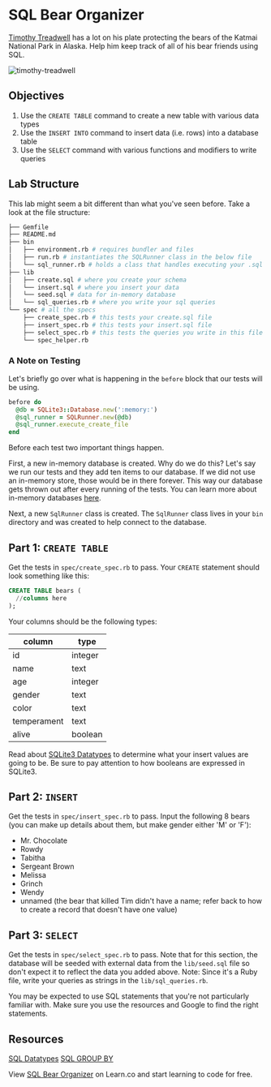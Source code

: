 # SQL Bear Organizer

[Timothy Treadwell](http://en.wikipedia.org/wiki/Timothy_Treadwell) has a lot on his plate protecting the bears of the Katmai National Park in Alaska. Help him keep track of all of his bear friends using SQL.

![timothy-treadwell](http://m2.paperblog.com/i/74/746121/lagghiacciante-morte-delluomo-grizzly-sbranat-L-rr7aep.jpeg)

## Objectives

1. Use the `CREATE TABLE` command to create a new table with various data types
2. Use the `INSERT INTO` command to insert data (i.e. rows) into a database table
3. Use the `SELECT` command with various functions and modifiers to write queries

## Lab Structure

This lab might seem a bit different than what you've seen before. Take a look at the file structure:

```bash
├── Gemfile
├── README.md
├── bin
│   ├── environment.rb # requires bundler and files
│   ├── run.rb # instantiates the SQLRunner class in the below file
│   └── sql_runner.rb # holds a class that handles executing your .sql files
├── lib
│   ├── create.sql # where you create your schema
│   └── insert.sql # where you insert your data
│   └── seed.sql # data for in-memory database
│   └── sql_queries.rb # where you write your sql queries
└── spec # all the specs
    ├── create_spec.rb # this tests your create.sql file
    ├── insert_spec.rb # this tests your insert.sql file
    ├── select_spec.rb # this tests the queries you write in this file
    └── spec_helper.rb
```

### A Note on Testing

Let's briefly go over what is happening in the `before` block that our tests will be using.

```ruby
before do
  @db = SQLite3::Database.new(':memory:')
  @sql_runner = SQLRunner.new(@db)
  @sql_runner.execute_create_file
end
```

Before each test two important things happen.

First, a new in-memory database is created. Why do we do this? Let's say we run our tests and they add ten items to our database. If we did not use an in-memory store, those would be in there forever. This way our database gets thrown out after every running of the tests. You can learn more about in-memory databases [here](https://www.sqlite.org/inmemorydb.html).

Next, a new `SqlRunner` class is created. The `SqlRunner` class lives in your `bin` directory and was created to help connect to the database.

## Part 1: `CREATE TABLE`

Get the tests in `spec/create_spec.rb` to pass. Your `CREATE` statement should look something like this:

```sql
CREATE TABLE bears (
  //columns here
);
```

Your columns should be the following types:

| column      | type    |
| ----------- | ------- |
| id          | integer | <-- Make sure this is the table's primary key |
| name        | text    |
| age         | integer |
| gender      | text    | <-- Should be a single, capitalized letter: 'M' or 'F' |
| color       | text    |
| temperament | text    |
| alive       | boolean |

Read about [SQLite3 Datatypes](https://www.sqlite.org/datatype3.html) to determine what your insert values are going to be. Be sure to pay attention to how booleans are expressed in SQLite3.

## Part 2: `INSERT`

Get the tests in `spec/insert_spec.rb` to pass. Input the following 8 bears (you can make up details about them, but make gender either 'M' or 'F'):

- Mr. Chocolate
- Rowdy
- Tabitha
- Sergeant Brown
- Melissa
- Grinch
- Wendy
- unnamed (the bear that killed Tim didn't have a name; refer back to how to create a record that doesn't have one value)

## Part 3: `SELECT`

Get the tests in `spec/select_spec.rb` to pass. Note that for this section, the database will be seeded with external data from the `lib/seed.sql` file so don't expect it to reflect the data you added above. Note: Since it's a Ruby file, write your queries as strings in the `lib/sql_queries.rb`.

You may be expected to use SQL statements that you're not particularly familiar with. Make sure you use the resources and Google to find the right statements.

## Resources

[SQL Datatypes](https://www.sqlite.org/datatype3.html)
[SQL GROUP BY](https://www.sqlite.org/lang_select.html#resultset)

<p data-visibility='hidden'>View <a href='https://learn.co/lessons/SQL-bear-organizer-lab' title='SQL Bear Organizer'>SQL Bear Organizer</a> on Learn.co and start learning to code for free.</p>
